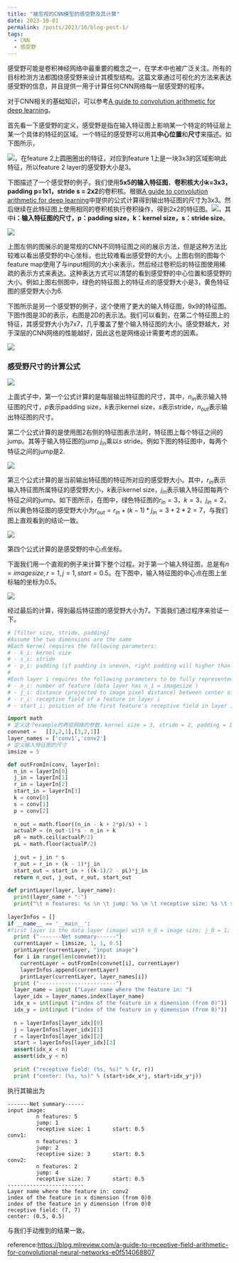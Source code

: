 ```yaml
---
title: "被忽视的CNN模型的感受野及其计算"
date: 2023-10-01
permalink: /posts/2023/10/blog-post-1/
tags:
  - CNN
  - 感受野
---
```




感受野可能是卷积神经网络中最重要的概念之一，在学术中也被广泛关注。所有的目标检测方法都围绕感受野来设计其模型结构。这篇文章通过可视化的方法来表达感受野的信息，并且提供一用于计算任何CNN网络每一层感受野的程序。

对于CNN相关的基础知识，可以参考[A guide to convolution arithmetic for deep learning](https://arxiv.org/pdf/1603.07285.pdf)。

首先看一下感受野的定义，感受野是指在输入特征图上影响某一个特定的特征层上某一个具体的特征的区域。一个特征的感受野可以用其**中心位置**和**尺寸**来描述。如下图所示，

![](https://borninfreedom.github.io/images/2023/10/receptive_field.png)，在feature 2上圆圈圈出的特征，对应到feature 1上是一块3x3的区域影响此特征，所以feature 2 layer的感受野大小是3。

下图描述了一个感受野的例子。我们使用**5x5的输入特征图**，**卷积核大小k=3x3，padding p=1x1，stride s = 2x2**的卷积核。根据[A guide to convolution arithmetic for deep learning](https://arxiv.org/pdf/1603.07285.pdf)中提供的公式计算得到输出特征图的尺寸为3x3。然后继续在此特征图上使用相同的卷积核执行卷积操作，得到2x2的特征图。![](https://borninfreedom.github.io/images/2023/10/rcnn_out_feature_calc.png)，其中**i：输入特征图的尺寸，p：padding size，k：kernel size，s：stride size**。

![](https://borninfreedom.github.io/images/2023/10/receptive_field_example.png)

上图左侧的图展示的是常规的CNN不同特征图之间的展示方法，但是这种方法比较难以看出感受野的中心坐标，也比较难看出感受野的大小。上图右侧的图每个feature map使用了与input相同的大小来表示，然后经过卷积后的特征图使用稀疏的表示方式来表达。这种表达方式可以清楚的看到感受野的中心位置和感受野的大小。例如上图右侧图中，绿色的特征图上的特征点的感受野大小是3，黄色特征图的感受野大小为6.



下图所示是另一个感受野的例子，这个使用了更大的输入特征图，9x9的特征图。下图作图是3D的表示，右图是2D的表示法。我们可以看到，在第二个特征图上的特征，其感受野大小为7x7，几乎覆盖了整个输入特征图的大小。感受野越大，对于深层的CNN网络的性能越好，因此这也是网络设计需要考虑的因素。

![](https://borninfreedom.github.io/images/2023/10/receptive_field_example2.png)

### 感受野尺寸的计算公式

![](https://borninfreedom.github.io/images/2023/10/receptive_calc.png)

上面式子中，第一个公式计算的是每层输出特征图的尺寸，其中，$n_{in}$表示输入特征图的尺寸，$p$表示padding size，$k$表示kernel size，$s$表示stride，$n_{out}$表示输出特征图的尺寸。

第二个公式计算的是使用图2右侧的特征图表示法时，特征图上每个特征之间的jump。其等于输入特征图的jump $j_{in}$乘以$s$ stride。例如下图的特征图中，每两个特征之间的jump是2.

![](https://borninfreedom.github.io/images/2023/10/receptive_field_example2.png)

第三个公式计算的是当前输出特征图的特征所对应的感受野大小。其中，$r_{in}$表示输入特征图所属特征的感受野大小，$k$表示kernel size，$j_{in}$表示输入特征图每两个特征之间的jump。如下图所示，在图中，绿色特征图的$r_{in}=3，k=3，j_{in}=2$，所以黄色特征图的感受野大小为$r_{out} = r_{in} + (k-1)*j_{in} = 3 + 2 * 2 = 7$，与我们图上直观看到的结论一致。

![](https://borninfreedom.github.io/images/2023/10/receptive_calc_example.png)

第四个公式计算的是感受野的中心点坐标。



下面我们用一个直观的例子来计算下整个过程。对于第一个输入特征图，总是有$n = image size, r = 1, j = 1, start = 0.5$。在下图中，输入特征图的中心点在图上坐标轴的坐标为0.5。

![](https://borninfreedom.github.io/images/2023/10/all_process.png)

经过最后的计算，得到最后特征图的感受野大小为7。下面我们通过程序来验证一下。

```python
# [filter size, stride, padding]
#Assume the two dimensions are the same
#Each kernel requires the following parameters:
# - k_i: kernel size
# - s_i: stride
# - p_i: padding (if padding is uneven, right padding will higher than left padding; "SAME" option in tensorflow)
# 
#Each layer i requires the following parameters to be fully represented: 
# - n_i: number of feature (data layer has n_1 = imagesize )
# - j_i: distance (projected to image pixel distance) between center of two adjacent features
# - r_i: receptive field of a feature in layer i
# - start_i: position of the first feature's receptive field in layer i (idx start from 0, negative means the center fall into padding)

import math
# 定义这个example的两层网络的参数，kernel size = 3, stride = 2, padding = 1
convnet =   [[3,2,1],[3,2,1]]
layer_names = ['conv1','conv2']
# 定义输入特征图的尺寸
imsize = 5

def outFromIn(conv, layerIn):
  n_in = layerIn[0]
  j_in = layerIn[1]
  r_in = layerIn[2]
  start_in = layerIn[3]
  k = conv[0]
  s = conv[1]
  p = conv[2]
  
  n_out = math.floor((n_in - k + 2*p)/s) + 1
  actualP = (n_out-1)*s - n_in + k 
  pR = math.ceil(actualP/2)
  pL = math.floor(actualP/2)
  
  j_out = j_in * s
  r_out = r_in + (k - 1)*j_in
  start_out = start_in + ((k-1)/2 - pL)*j_in
  return n_out, j_out, r_out, start_out
  
def printLayer(layer, layer_name):
  print(layer_name + ":")
  print("\t n features: %s \n \t jump: %s \n \t receptive size: %s \t start: %s " % (layer[0], layer[1], layer[2], layer[3]))
 
layerInfos = []
if __name__ == '__main__':
#first layer is the data layer (image) with n_0 = image size; j_0 = 1; r_0 = 1; and start_0 = 0.5
  print ("-------Net summary------")
  currentLayer = [imsize, 1, 1, 0.5]
  printLayer(currentLayer, "input image")
  for i in range(len(convnet)):
    currentLayer = outFromIn(convnet[i], currentLayer)
    layerInfos.append(currentLayer)
    printLayer(currentLayer, layer_names[i])
  print ("------------------------")
  layer_name = input ("Layer name where the feature in: ")
  layer_idx = layer_names.index(layer_name)
  idx_x = int(input ("index of the feature in x dimension (from 0)"))
  idx_y = int(input ("index of the feature in y dimension (from 0)"))
  
  n = layerInfos[layer_idx][0]
  j = layerInfos[layer_idx][1]
  r = layerInfos[layer_idx][2]
  start = layerInfos[layer_idx][3]
  assert(idx_x < n)
  assert(idx_y < n)
  
  print ("receptive field: (%s, %s)" % (r, r))
  print ("center: (%s, %s)" % (start+idx_x*j, start+idx_y*j))
```

执行其输出为

```
-------Net summary------
input image:
         n features: 5
         jump: 1
         receptive size: 1       start: 0.5
conv1:
         n features: 3
         jump: 2
         receptive size: 3       start: 0.5
conv2:
         n features: 2
         jump: 4
         receptive size: 7       start: 0.5
------------------------
Layer name where the feature in: conv2
index of the feature in x dimension (from 0)0
index of the feature in y dimension (from 0)0
receptive field: (7, 7)
center: (0.5, 0.5)
```

与我们手动推到的结果一致。

reference:https://blog.mlreview.com/a-guide-to-receptive-field-arithmetic-for-convolutional-neural-networks-e0f514068807








